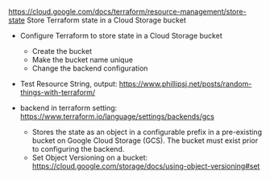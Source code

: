 https://cloud.google.com/docs/terraform/resource-management/store-state
Store Terraform state in a Cloud Storage bucket

- Configure Terraform to store state in a Cloud Storage bucket

  - Create the bucket
  - Make the bucket name unique
  - Change the backend configuration

- Test Resource String, output: https://www.phillipsj.net/posts/random-things-with-terraform/

- backend in terraform setting: https://www.terraform.io/language/settings/backends/gcs

  - Stores the state as an object in a configurable prefix in a pre-existing bucket on Google Cloud Storage (GCS). The bucket must exist prior to configuring the backend.
  - Set Object Versioning on a bucket: https://cloud.google.com/storage/docs/using-object-versioning#set
